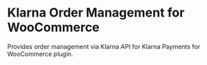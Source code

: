 # Klarna Order Management for WooCommerce

Provides order management via Klarna API for Klarna Payments for WooCommerce plugin.
